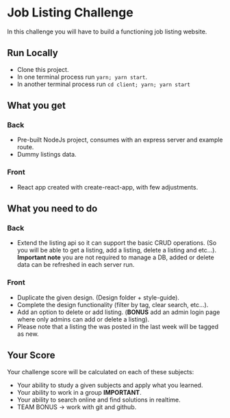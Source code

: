 # Job Listing Challenge

  In this challenge you will have to build a functioning job listing website. 

## Run Locally
  
  - Clone this project.
  - In one terminal process run `yarn; yarn start`.
  - In another terminal process run `cd client; yarn; yarn start`

## What you get
  
### Back

  - Pre-built NodeJs project, consumes with an express server and example route.
  - Dummy listings data.

### Front

  - React app created with create-react-app, with few adjustments.

## What you need to do

### Back

  - Extend the listing api so it can support the basic CRUD operations. (So you will be able to get a listing, add a listing, delete a listing and etc...). **Important note** you are not required to manage a DB, added or delete data can be refreshed in each server run.

### Front

  - Duplicate the given design. (Design folder + style-guide).
  - Complete the design functionality (filter by tag, clear search, etc...).
  - Add an option to delete or add listing. (**BONUS** add an admin login page where only admins can add or delete a listing).
  - Please note that a listing the was posted in the last week will be tagged as new.

## Your Score

Your challenge score will be calculated on each of these subjects: 

  - Your ability to study a given subjects and apply what you learned.
  - Your ability to work in a group **IMPORTANT**.
  - Your ability to search online and find solutions in realtime.
  - TEAM BONUS -> work with git and github.